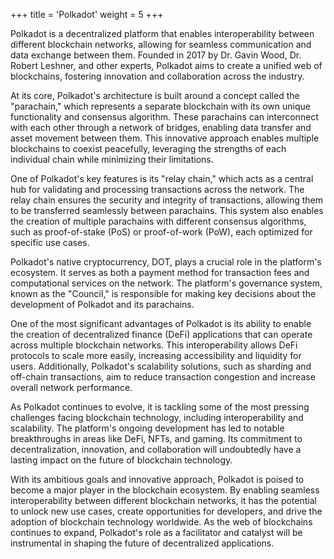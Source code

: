 +++
title = 'Polkadot'
weight = 5
+++

Polkadot is a decentralized platform that enables interoperability between different blockchain networks, allowing for seamless communication and data exchange between them. Founded in 2017 by Dr. Gavin Wood, Dr. Robert Leshner, and other experts, Polkadot aims to create a unified web of blockchains, fostering innovation and collaboration across the industry.

At its core, Polkadot's architecture is built around a concept called the "parachain," which represents a separate blockchain with its own unique functionality and consensus algorithm. These parachains can interconnect with each other through a network of bridges, enabling data transfer and asset movement between them. This innovative approach enables multiple blockchains to coexist peacefully, leveraging the strengths of each individual chain while minimizing their limitations.

One of Polkadot's key features is its "relay chain," which acts as a central hub for validating and processing transactions across the network. The relay chain ensures the security and integrity of transactions, allowing them to be transferred seamlessly between parachains. This system also enables the creation of multiple parachains with different consensus algorithms, such as proof-of-stake (PoS) or proof-of-work (PoW), each optimized for specific use cases.

Polkadot's native cryptocurrency, DOT, plays a crucial role in the platform's ecosystem. It serves as both a payment method for transaction fees and computational services on the network. The platform's governance system, known as the "Council," is responsible for making key decisions about the development of Polkadot and its parachains.

One of the most significant advantages of Polkadot is its ability to enable the creation of decentralized finance (DeFi) applications that can operate across multiple blockchain networks. This interoperability allows DeFi protocols to scale more easily, increasing accessibility and liquidity for users. Additionally, Polkadot's scalability solutions, such as sharding and off-chain transactions, aim to reduce transaction congestion and increase overall network performance.

As Polkadot continues to evolve, it is tackling some of the most pressing challenges facing blockchain technology, including interoperability and scalability. The platform's ongoing development has led to notable breakthroughs in areas like DeFi, NFTs, and gaming. Its commitment to decentralization, innovation, and collaboration will undoubtedly have a lasting impact on the future of blockchain technology.

With its ambitious goals and innovative approach, Polkadot is poised to become a major player in the blockchain ecosystem. By enabling seamless interoperability between different blockchain networks, it has the potential to unlock new use cases, create opportunities for developers, and drive the adoption of blockchain technology worldwide. As the web of blockchains continues to expand, Polkadot's role as a facilitator and catalyst will be instrumental in shaping the future of decentralized applications.